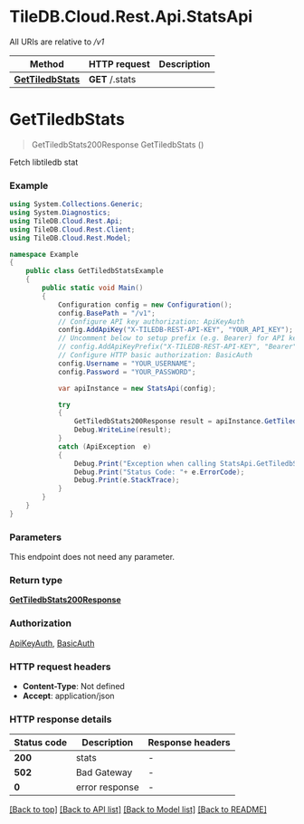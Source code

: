 # TileDB.Cloud.Rest.Api.StatsApi

All URIs are relative to */v1*

Method | HTTP request | Description
------------- | ------------- | -------------
[**GetTiledbStats**](StatsApi.md#gettiledbstats) | **GET** /.stats | 


<a name="gettiledbstats"></a>
# **GetTiledbStats**
> GetTiledbStats200Response GetTiledbStats ()



Fetch libtiledb stat

### Example
```csharp
using System.Collections.Generic;
using System.Diagnostics;
using TileDB.Cloud.Rest.Api;
using TileDB.Cloud.Rest.Client;
using TileDB.Cloud.Rest.Model;

namespace Example
{
    public class GetTiledbStatsExample
    {
        public static void Main()
        {
            Configuration config = new Configuration();
            config.BasePath = "/v1";
            // Configure API key authorization: ApiKeyAuth
            config.AddApiKey("X-TILEDB-REST-API-KEY", "YOUR_API_KEY");
            // Uncomment below to setup prefix (e.g. Bearer) for API key, if needed
            // config.AddApiKeyPrefix("X-TILEDB-REST-API-KEY", "Bearer");
            // Configure HTTP basic authorization: BasicAuth
            config.Username = "YOUR_USERNAME";
            config.Password = "YOUR_PASSWORD";

            var apiInstance = new StatsApi(config);

            try
            {
                GetTiledbStats200Response result = apiInstance.GetTiledbStats();
                Debug.WriteLine(result);
            }
            catch (ApiException  e)
            {
                Debug.Print("Exception when calling StatsApi.GetTiledbStats: " + e.Message );
                Debug.Print("Status Code: "+ e.ErrorCode);
                Debug.Print(e.StackTrace);
            }
        }
    }
}
```

### Parameters
This endpoint does not need any parameter.

### Return type

[**GetTiledbStats200Response**](GetTiledbStats200Response.md)

### Authorization

[ApiKeyAuth](../README.md#ApiKeyAuth), [BasicAuth](../README.md#BasicAuth)

### HTTP request headers

 - **Content-Type**: Not defined
 - **Accept**: application/json


### HTTP response details
| Status code | Description | Response headers |
|-------------|-------------|------------------|
| **200** | stats |  -  |
| **502** | Bad Gateway |  -  |
| **0** | error response |  -  |

[[Back to top]](#) [[Back to API list]](../README.md#documentation-for-api-endpoints) [[Back to Model list]](../README.md#documentation-for-models) [[Back to README]](../README.md)

